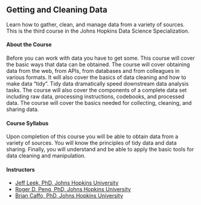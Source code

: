 ## Getting and Cleaning Data
Learn how to gather, clean, and manage data from a variety of sources. This is the third course in the Johns Hopkins Data Science Specialization.

#### About the Course
Before you can work with data you have to get some. This course will cover the basic ways that data can be obtained. The course will cover obtaining data from the web, from APIs, from databases and from colleagues in various formats. It will also cover the basics of data cleaning and how to make data “tidy”. Tidy data dramatically speed downstream data analysis tasks. The course will also cover the components of a complete data set including raw data, processing instructions, codebooks, and processed data. The course will cover the basics needed for collecting, cleaning, and sharing data.

#### Course Syllabus
Upon completion of this course you will be able to obtain data from a variety of sources. You will know the principles of tidy data and data sharing. Finally, you will understand and be able to apply the basic tools for data cleaning and manipulation.

#### Instructors
- [Jeff Leek, PhD, Johns Hopkins University](https://www.coursera.org/instructor/~315)
- [Roger D. Peng, PhD, Johns Hopkins University](https://www.coursera.org/instructor/rdpeng)
- [Brian Caffo, PhD, Johns Hopkins University](https://www.coursera.org/instructor/~47)
